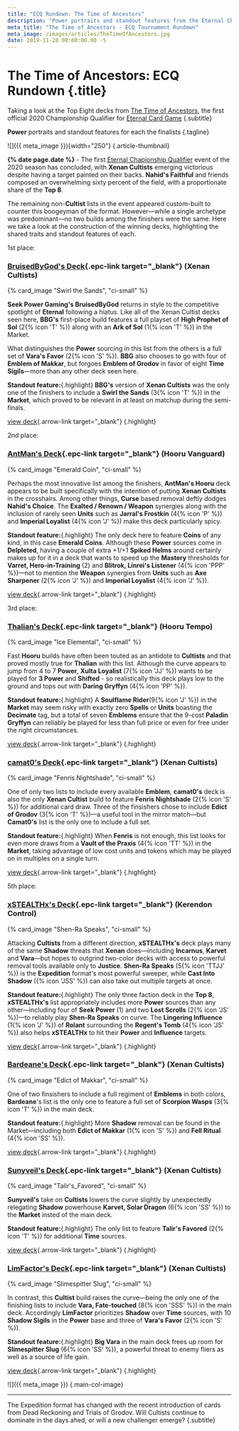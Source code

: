 ```yaml
---
title: "ECQ Rundown: The Time of Ancestors"
description: "Power portraits and standout features from the Eternal Championship Qualifier: The Time of Ancestors"
meta_title: "The Time of Ancestors - ECQ Tournament Rundown"
meta_image: /images/articles/TheTimeOfAncestors.jpg
date: 2019-11-28 00:00:00.00 -5
---
```

# The Time of Ancestors: ECQ Rundown  {.title}

Taking a look at the Top Eight decks from [The Time of Ancestors][], the first official 2020 Championship Qualifier for [Eternal Card Game][]
{.subtitle}

  [The Time of Ancestors]: https://www.direwolfdigital.com/news/eternal-championship-qualifier-the-time-of-ancestors/
  [Eternal Card Game]: https://www.direwolfdigital.com/eternal/

**Power** portraits and standout features for each the finalists
{.tagline}

![]({{ meta_image }}){width="250"}
{.article-thumbnail}

**{% date page.date %}** - The first [Eternal Chapionship Qualifier][] event of the 2020 season has concluded, with **Xenan Cultists** emerging victorious despite having a target painted on their backs. **Nahid's Faithful** and friends composed an overwhelming sixty percent of the field, with a proportionate share of the **Top 8**.

  [Eternal Chapionship Qualifier]: https://www.direwolfdigital.com/news/the-2020-eternal-world-championship/

The remaining non-**Cultist** lists in the event appeared custom-built to counter this boogeyman of the format. However&mdash;while a single archetype was predominant&mdash;no two builds among the finishers were the same. Here we take a look at the construction of the winning decks, highlighting the shared traits and standout features of each.

<div class="pre-headline first">1st place:</div>

<!-- START PROFILE -->

### [BruisedByGod's Deck][deck-1]{.epc-link target="_blank"} (Xenan Cultists)

  [deck-1]: https://www.shiftstoned.com/epc/?d=EH5FEB_HEH6FEBlIEHpBDH7FEAjBEF9GDHuBEB4IEHwEEFgHEHyEFB5HIB_BEH5DEA9BEH4FCAABHiBBH7DBGpCBGwGBBzJ&t=%5BBruisedByGod%5D%20BruisedByGod's%20Deck

{% card_image "Swirl the Sands", "ci-small" %}

<!-- 16T, 21S, E-Makkar x4, Prohpet x4, V-favor x4, Ark of Sol [M]
-->

**Seek Power Gaming's BruisedByGod** returns in style to the competitive spotlight of **Eternal** following a hiatus. Like all of the Xenan Cultist decks seen here, **BBG's** first-place build features a full playset of **High Prophet of Sol** (2{% icon 'T' %}) along with an **Ark of Sol** (1{% icon 'T' %}) in the Market.

What distinguishes the **Power** sourcing in this list from the others is a full set of **Vara's Favor** (2{% icon 'S' %}). **BBG** also chooses to go with four of **Emblem of Makkar**, but forgoes **Emblem of Grodov** in favor of eight **Time Sigils**&mdash;more than any other deck seen here.

**Standout feature:**{.highlight} **BBG's** version of **Xenan Cultists** was the only one of the finishers to include a **Swirl the Sands** (3{% icon 'T' %}) in the **Market**, which proved to be relevant in at least on matchup during the semi-finals.

[view deck][deck-1]{.arrow-link target="_blank"}
{.highlight}

<!-- END PROFILE -->

<div class="pre-headline second">2nd place:</div>

<!-- START PROFILE -->

### [AntMan's Deck][deck-2]{.epc-link target="_blank"} (Hooru Vanguard)

  [deck-2]: https://www.shiftstoned.com/epc/?d=CBiEEH_BBBhGDF1DEFxCEH_FEH1GEGpHEB6ECEtFBF_CBHrDEFlEEHsDEFiDBB8GDF-FFB-DKB7FCG7CEGoHEAzBCAABFvCBHkCBHnCBE-HBH7C&t=%5BAntMan%5D%20AntMan's%20Deck

{% card_image "Emerald Coin", "ci-small" %}

<!-- 15J, 18P: 2x Emerald Coin, Emblem-L [M]
**Shen-Ra, Unbreakable** (1J), -->

Perhaps the most innovative list among the finishers, **AntMan's Hooru** deck appears to be built specifically with the intention of putting **Xenan Cultists** in the crosshairs. Among other things, **Curse** based removal deftly dodges **Nahid's Choice**. The **Exalted / Renown / Weapon** synergies along with the inclusion of rarely seen **Units** such as **Jarral's Frostkin** (4{% icon 'P' %}) and **Imperial Loyalist** (4{% icon 'J' %}) make this deck particularly spicy.

**Standout feature:**{.highlight} The only deck here to feature **Coins** of any kind, in this case **Emerald Coins**. Although these **Power** sources come in **Delpleted**, having a couple of extra +1/+1 **Spiked Helms** around certainly makes up for it in a deck that wants to speed up the **Mastery** thresholds for **Varret, Hero-in-Training** (2) and **Blitrok, Linrei's Listener** (4{% icon 'PPP' %})&mdash;not to mention the **Weapon** synergies from **Units** such as **Axe Sharpener** (2{% icon 'J' %}) and **Imperial Loyalist** (4{% icon 'J' %}).

[view deck][deck-2]{.arrow-link target="_blank"}
{.highlight}

<!-- END PROFILE -->

<div class="pre-headline third">3rd place:</div>

<!-- START PROFILE -->

### [Thalian's Deck][deck-3]{.epc-link target="_blank"} (Hooru Tempo)

  [deck-3]: https://www.shiftstoned.com/epc/?d=EBgEEBiEEBhGEHjCEBrEDE-HEH_FEH1GEGpHEEtFBF_CEHsDEGmEHB-DFB7FDH9BEH7CEGoHEAzBCAABC5GBHkCBHyCBHhGBH6C&t=%5BThalian%5D%20Thalian's%20Deck

{% card_image "Ice Elemental", "ci-small" %}

<!-- 18J, 17P: -->

Fast **Hooru** builds have often been touted as an antidote to **Cultists** and that proved mostly true for **Thalian** with this list. Although the curve appears to jump from 4 to 7 **Power**, **Xulta Loyalist** (7{% icon 'JJ' %}) wants to be played for **3 Power** and **Shifted** - so realistically this deck plays low to the ground and tops out with **Daring Gryffyn** (4{% icon 'PP' %}).

**Standout feature:**{.highlight} A **Soulflame Rider**(9{% icon 'J' %}) in the **Market** may seem risky with exactly zero **Spells** or **Units** boasting the **Decimate** tag, but a total of seven **Emblems** ensure that the 9-cost **Paladin Gryffyn** can reliably be played for less than full price or even for free under the right circumstances.

[view deck][deck-3]{.arrow-link target="_blank"}
{.highlight}

<!-- END PROFILE -->

<!-- START PROFILE -->

### [camat0's Deck][deck-4]{.epc-link target="_blank"} (Xenan Cultists)

  [deck-4]: https://www.shiftstoned.com/epc/?d=EH5FEB_HEH6FEBlICEsGEHpBEH7FEF9GEHuBEB4IEHwEEFgHEHyEHB5HCB_BEHfEH5DEA9BEH4FCAABHiBBBgDBGwGBBgPBBzJ&t=%5Bcamat0%5D%20camat0%27s%20Deck

{% card_image "Fenris Nightshade", "ci-small" %}

<!-- 14T, 19S, E-Grodov x4, E-Makkar x4, Prophet x4, Ark of Sol [M]
-->

One of only two lists to include every available **Emblem**, **camat0's** deck is also the only **Xenan Cultist** build to feature **Fenris Nightshade** (2{% icon 'S' %}) for additional card draw. Three of the finsishers chose to include **Edict of Grodov** (3{% icon 'T' %})&mdash;a useful tool in the mirror match&mdash;but **Camat0's** list is the only one to include a full set.

**Standout feature:**{.highlight} When **Fenris** is not enough, this list looks for even more draws from a **Vault of the Praxis** (4{% icon 'TT' %}) in the **Market**, taking advantage of low cost units and tokens which may be played on in multiples on a single turn.

[view deck][deck-4]{.arrow-link target="_blank"}
{.highlight}

<!-- END PROFILE -->

<div class="pre-headline fifth">5th place:</div>

### [xSTEALTHx's Deck][deck-5]{.epc-link target="_blank"} (Kerendon Control)

  [deck-5]: https://www.shiftstoned.com/epc/?d=EB4MEEsGCFwGEGnDBAjBDB9CDHmGDF9GDFyGDBgDEHvEEHwEEHwFCBxDEHyECF2FDB-DFB5HDB_BEA9BEA6BEA3BCF2HCAABGwGBF1GBG1GBBzJBH5D&t=%5BxSTEALTHx%5D%20xSTEALTHx's%20Deck

{% card_image "Shen-Ra Speaks", "ci-small" %}

<!-- 20T, 22J, 25S: 4x Seek Power, 2x Lost Scroll, 1x Vara's Favor, 3x Amber Acolyte, Regent's Tomb, Emblem of Makkar -->

Attacking **Cultists** from a different direction, **xSTEALTHx's** deck plays many of the same **Shadow** threats that **Xenan** does&mdash;including **Incarnus**, **Karvet** and **Vara**&mdash;but hopes to outgrind two-color decks with access to powerful removal tools available only to **Justice**. **Shen-Ra Speaks** (5{% icon 'TTJJ' %}) is the **Expedition** format's most powerful sweeper, while **Cast Into Shadow** ({% icon 'JSS' %}) can also take out multiple targets at once.

**Standout feature:**{.highlight} The only three faction deck in the **Top 8**, **xSTEALTHx's** list appropriately includes more **Power** sources than any other&mdash;including four of **Seek Power** (1) and two **Lost Scrolls** (2{% icon 'JS' %})&mdash;to reliably play **Shen-Ra Speaks** on curve. The **Lingering Influence** (1{% icon 'J' %}) of **Rolant** surrounding the **Regent's Tomb** (4{% icon 'JS' %}) also helps **xSTEALTHx** to hit their **Power** and **Influence** targets.

[view deck][deck-5]{.arrow-link target="_blank"}
{.highlight}

<!-- END PROFILE -->

<!-- START PROFILE -->

### [Bardeane's Deck][deck-6]{.epc-link target="_blank"} (Xenan Cultists)

  [deck-6]: https://www.shiftstoned.com/epc/?d=EH5FEB_HEH6FEBlIEHpBEH7FDAjBEF9GDHuBEBgDEHwEEFgHEHyEFB5HEB_BEHfEH5DEA9BEH4FCAABHiBBH7DBHvEBGwGBBzJ&t=%5BBardeane%5D%20Bardeane's%20Deck

{% card_image "Edict of Makkar", "ci-small" %}

<!-- 16T, 20S, E-Grodov x4, E-Makkar x4, Prophet x4, V-favor x3, Ark of Sol [M] -->

One of two finsishers to include a full regiment of **Emblems** in both colors, **Bardeane**'s list is the only one to feature a full set of **Scorpion Wasps** (3{% icon 'T' %}) in the main deck.

**Standout feature:**{.highlight} More **Shadow** removal can be found in the Market&mdash;including both **Edict of Makkar** (1{% icon 'S' %}) and **Fell Ritual** (4{% icon 'SS' %}).

[view deck][deck-6]{.arrow-link target="_blank"}
{.highlight}

<!-- END PROFILE -->

<!-- START PROFILE -->

### [Sunyveil's Deck][deck-7]{.epc-link target="_blank"} (Xenan Cultists)

  [deck-7]: https://www.shiftstoned.com/epc/?d=EH5FEB_HEH6FEBlIEHpBEH7FDALBAjBBAkBCHtBEF9GBBgDEB4ICHvEEHwEEFgHHB5HGB_BEH5DEA9BEH4FCAABHiBBH7DBHyEBBzJBHf&t=%5BSunyveil%5D%20Sunyveil's%20Deck

{% card_image "Talir's_Favored", "ci-small" %}

<!-- 17T, 20S, E-Makkar x4, Prophet x4, T-favor x3, V-favor x1, Ark of Sol [M] -->

**Sunyveil's** take on **Cultists** lowers the curve slightly by unexpectedly relegating **Shadow** powerhouse **Karvet, Solar Dragon** (6{% icon 'SS' %}) to the **Market** insted of the main deck.

**Standout feature:**{.highlight} The only list to feature **Talir's Favored** (2{% icon 'T' %}) for additional **Time** sources.

[view deck][deck-7]{.arrow-link target="_blank"}
{.highlight}

<!-- END PROFILE -->

<!-- START PROFILE -->

### [LimFactor's Deck][deck-8]{.epc-link target="_blank"} (Xenan Cultists)

  [deck-8]: https://www.shiftstoned.com/epc/?d=CH5FEB_HEH6FCBlIEHpBEH7FDAjBDHtBEF9GEBgDDE_GEHwEDFgHEHyECBzJKB5HHB_BEA9BEH4FCAABHiBBH7DBHvEBGwGBCnF&t=%5BLimFactor%5D%20LimFactor's%20Deck

{% card_image "Slimespitter Slug", "ci-small" %}

<!-- 15T, 21S, Prophet x4, V-favor x1, Ark of Sol [M] -->

In contrast, this **Cultist** build raises the curve&mdash;being the only one of the finishing lists to include **Vara, Fate-touched** (8{% icon 'SSS' %}) in the main deck. Accordingly **LimFactor** prioritizes **Shadow** over **Time** sources, with 10 **Shadow Sigils** in the **Power** base and three of **Vara's Favor** (2{% icon 'S' %}).

**Standout feature:**{.highlight} **Big Vara** in the main deck frees up room for **Slimespitter Slug** (6{% icon 'SS' %}), a powerful threat to enemy fliers as well as a source of life gain.

[view deck][deck-8]{.arrow-link target="_blank"}
{.highlight}

<!-- END PROFILE -->

![]({{ meta_image }})
{.main-col-image}

----

The Expedition format has changed with the recent introduction of cards from Dead Reckoning and Trials of Grodov. Will Cultists continue to dominate in the days ahed, or will a new challenger emerge?
{.subtitle}